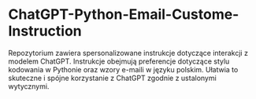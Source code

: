 # ChatGPT-Python-Email-Custome-Instruction
Repozytorium zawiera spersonalizowane instrukcje dotyczące interakcji z modelem ChatGPT. Instrukcje obejmują preferencje dotyczące stylu kodowania w Pythonie oraz wzory e-maili w języku polskim. Ułatwia to skuteczne i spójne korzystanie z ChatGPT zgodnie z ustalonymi wytycznymi.
